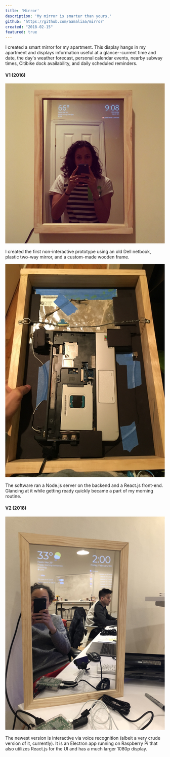 ```yaml
---
title: 'Mirror'
description: 'My mirror is smarter than yours.'
github: 'https://github.com/aamaliaa/mirror'
created: "2018-02-15"
featured: true
---
```


I created a smart mirror for my apartment. This display hangs in my apartment and displays information useful at a glance--current time and date, the day's weather forecast, personal calendar events, nearby subway times, Citibike dock availability, and daily scheduled reminders.

#### V1 (2016)

![Mirror V1](images/mirror-v1.jpg)

I created the first non-interactive prototype using an old Dell netbook, plastic two-way mirror, and a custom-made wooden frame.

![Mirror V1 Inside](images/mirror-v1-inside.jpg)

The software ran a Node.js server on the backend and a React.js front-end. Glancing at it while getting ready quickly became a part of my morning routine.

#### V2 (2018)

![Mirror V2](images/mirror-v2.jpg)

The newest version is interactive via voice recognition (albeit a very crude version of it, currently). It is an Electron app running on Raspberry Pi that also utilizes React.js for the UI and has a much larger 1080p display.